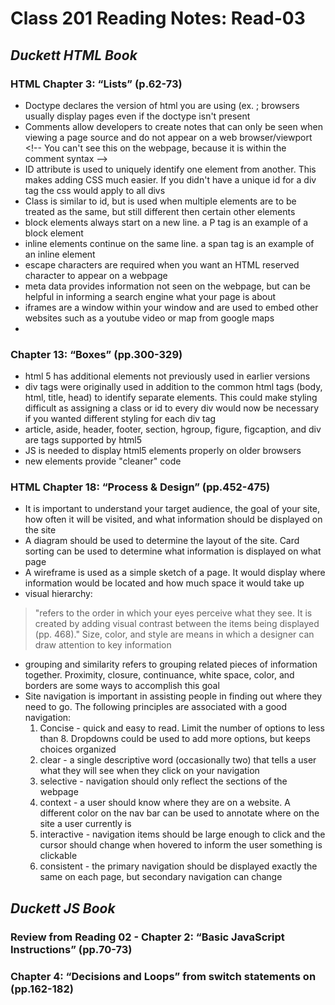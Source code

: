 
# Class 201 Reading Notes: Read-03


## ***Duckett HTML Book***

### HTML Chapter 3: “Lists” (p.62-73)
- Doctype declares the version of html you are using (ex. <!DOCTYPE html>; browsers usually display pages even if the doctype isn't present
- Comments allow developers to create notes that can only be seen when viewing a page source and do not appear on a web browser/viewport
&lt;!-- You can't see this on the webpage, because it is within the comment syntax --&gt;
- ID attribute is used to uniquely identify one element from another. This makes adding CSS much easier. If you didn't have a unique id for a div tag the css would apply to all divs
- Class is similar to id, but is used when multiple elements are to be treated as the same, but still different then certain other elements
- block elements always start on a new line. a P tag is an example of a block element
- inline elements continue on the same line. a span tag is an example of an inline element
- escape characters are required when you want an HTML reserved character to appear on a webpage
- meta data provides information not seen on the webpage, but can be helpful in informing a search engine what your page is about
- iframes are a window within your window and are used to embed other websites such as a youtube video or map from google maps
-
### Chapter 13: “Boxes” (pp.300-329)
- html 5 has additional elements not previously used in earlier versions
- div tags were originally used in addition to the common html tags (body, html, title, head) to identify separate elements. This could make styling difficult as assigning a class or id to every div would now be necessary if you wanted different styling for each div tag
- article, aside, header, footer, section, hgroup, figure, figcaption, and div are tags supported by html5
- JS is needed to display html5 elements properly on older browsers
- new elements provide "cleaner" code

### HTML Chapter 18: “Process & Design” (pp.452-475)
- It is important to understand your target audience, the goal of your site, how often it will be visited, and what information should be displayed on the site
- A diagram should be used to determine the layout of the site. Card sorting can be used to determine what information is displayed on what page
- A wireframe is used as a simple sketch of a page. It would display where information would be located and how much space it would take up
- visual hierarchy:
> "refers to the order in which your eyes perceive what they see. It is created by adding visual contrast between the items being displayed (pp. 468)."
Size, color, and style are means in which a designer can draw attention to key information
- grouping and similarity refers to grouping related pieces of information together. Proximity, closure, continuance, white space, color, and borders are some ways to accomplish this goal
- Site navigation is important in assisting people in finding out where they need to go. The following principles are associated with a good navigation:
  1. Concise - quick and easy to read. Limit the number of options to less than 8. Dropdowns could be used to add more options, but keeps choices organized
  2. clear - a single descriptive word (occasionally two) that tells a user what they will see when they click on your navigation
  3. selective - navigation should only reflect the sections of the webpage
  4. context - a user should know where they are on a website. A different color on the nav bar can be used to annotate where on the site a user currently is
  5. interactive - navigation items should be large enough to click and the cursor should change when hovered to inform the user something is clickable
  6. consistent - the primary navigation should be displayed exactly the same on each page, but secondary navigation can change

## *Duckett JS Book*

### Review from Reading 02 - Chapter 2: “Basic JavaScript Instructions” (pp.70-73)

### Chapter 4: “Decisions and Loops” from switch statements on (pp.162-182)

